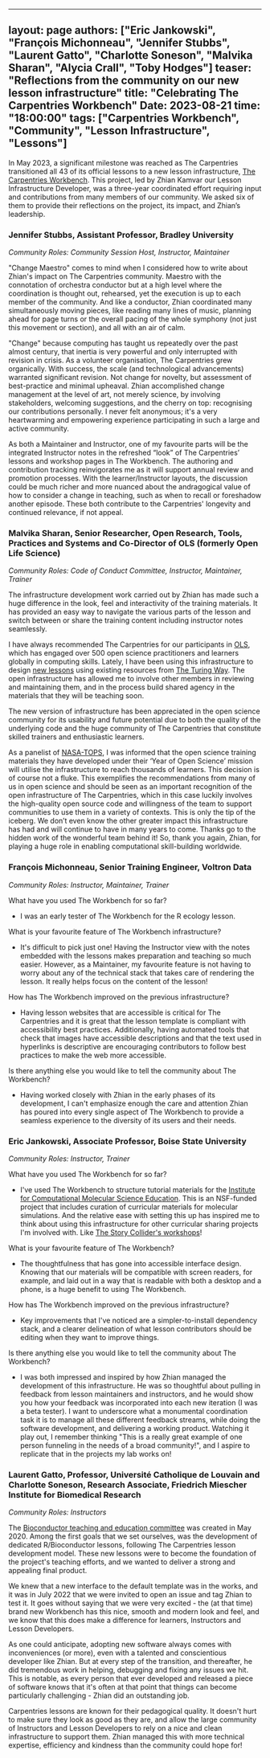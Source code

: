 
---
layout: page
authors: ["Eric Jankowski", "François Michonneau", "Jennifer Stubbs", "Laurent Gatto", "Charlotte Soneson", "Malvika Sharan", "Alycia Crall", "Toby Hodges"]
teaser: "Reflections from the community on our new lesson infrastructure"
title: "Celebrating The Carpentries Workbench"
Date: 2023-08-21
time: "18:00:00"
tags: ["Carpentries Workbench", "Community", "Lesson Infrastructure", "Lessons"]
---



In May 2023, a significant milestone was reached as The Carpentries transitioned all 43 of its official lessons to a new lesson infrastructure, [The Carpentries Workbench](https://carpentries.github.io/workbench/). This project, led by Zhian Kamvar our Lesson Infrastructure Developer, was a three-year coordinated effort requiring input and contributions from many members of our community. We asked six of them to provide their reflections on the project, its impact, and Zhian’s leadership.


### Jennifer Stubbs, Assistant Professor, Bradley University

_Community Roles: Community Session Host, Instructor, Maintainer_

"Change Maestro" comes to mind when I considered how to write about Zhian's impact on The Carpentries community. Maestro with the connotation of orchestra conductor but at a high level where the coordination is thought out, rehearsed, yet the execution is up to each member of the community. And like a conductor, Zhian coordinated many simultaneously moving pieces, like reading many lines of music, planning ahead for page turns or the overall pacing of the whole symphony (not just this movement or section), and all with an air of calm.

"Change" because computing has taught us repeatedly over the past almost century, that inertia is very powerful and only interrupted with revision in crisis. As a volunteer organisation, The Carpentries grew organically. With success, the scale (and technological advancements) warranted significant revision. Not change for novelty, but assessment of best-practice and minimal upheaval. Zhian accomplished change management at the level of art, not merely science, by involving stakeholders, welcoming suggestions, and the cherry on top: recognising our contributions personally. I never felt anonymous; it's a very heartwarming and empowering experience participating in such a large and active community.

As both a Maintainer and Instructor, one of my favourite parts will be the integrated Instructor notes in the refreshed “look” of The Carpentries’ lessons and workshop pages in The Workbench. The authoring and contribution tracking reinvigorates me as it will support annual review and promotion processes. With the learner/Instructor layouts, the discussion could be much richer and more nuanced about the andragogical value of how to consider a change in teaching, such as when to recall or foreshadow another episode. These both contribute to the Carpentries' longevity and continued relevance, if not appeal. 


### Malvika Sharan, Senior Researcher, Open Research, Tools, Practices and Systems and Co-Director of OLS (formerly Open Life Science)

_Community Roles: Code of Conduct Committee, Instructor, Maintainer, Trainer_

The infrastructure development work carried out by Zhian has made such a huge difference in the look, feel and interactivity of the training materials. It has provided an easy way to navigate the various parts of the lesson and switch between or share the training content including instructor notes seamlessly.

I have always recommended The Carpentries for our participants in [OLS](https://openlifesci.org/), which has engaged over 500 open science practitioners and learners globally in computing skills. Lately, I have been using this infrastructure to design [new lessons](https://github.com/carpentries-incubator/managing-computational-projects) using existing resources from [The Turing Way](https://the-turing-way.netlify.app/index.html). The open infrastructure has allowed me to involve other members in reviewing and maintaining them, and in the process build shared agency in the materials that they will be teaching soon.

The new version of infrastructure has been appreciated in the open science community for its usability and future potential due to both the quality of the underlying code and the huge community of The Carpentries that constitute skilled trainers and enthusiastic learners.

As a panelist of [NASA-TOPS](https://science.nasa.gov/open-science/transform-to-open-science), I was informed that the open science training materials they have developed under their ‘Year of Open Science’ mission will utilise the infrastructure to reach thousands of learners. This decision is of course not a fluke. This exemplifies the recommendations from many of us in open science and should be seen as an important recognition of the open infrastructure of The Carpentries, which in this case luckily involves the high-quality open source code and willingness of the team to support communities to use them in a variety of contexts. This is only the tip of the iceberg. We don’t even know the other greater impact this infrastructure has had and will continue to have in many years to come. Thanks go to the hidden work of the wonderful team behind it! So, thank you again, Zhian, for playing a huge role in enabling computational skill-building worldwide.


### François Michonneau, Senior Training Engineer, Voltron Data

_Community Roles: Instructor, Maintainer, Trainer_

What have you used The Workbench for so far?



* I was an early tester of The Workbench for the R ecology lesson.

What is your favourite feature of The Workbench infrastructure?



* It's difficult to pick just one! Having the Instructor view with the notes embedded with the lessons makes preparation and teaching so much easier. However, as a Maintainer, my favourite feature is not having to worry about any of the technical stack that takes care of rendering the lesson. It really helps focus on the content of the lesson!

How has The Workbench improved on the previous infrastructure?



* Having lesson websites that are accessible is critical for The Carpentries and it is great that the lesson template is compliant with accessibility best practices. Additionally, having automated tools that check that images have accessible descriptions and that the text used in hyperlinks is descriptive are encouraging contributors to follow best practices to make the web more accessible.

Is there anything else you would like to tell the community about The Workbench?



* Having worked closely with Zhian in the early phases of its development, I can't emphasize enough the care and attention Zhian has poured into every single aspect of The Workbench to provide a seamless experience to the diversity of its users and their needs.


### Eric Jankowski, Associate Professor, Boise State University

_Community Roles: Instructor, Trainer_

What have you used The Workbench for so far?



* I've used The Workbench to structure tutorial materials for the [Institute for Computational Molecular Science Education](https://www.i-comse.org/). This is an NSF-funded project that includes curation of curricular materials for molecular simulations. And the relative ease with setting this up has inspired me to think about using this infrastructure for other curricular sharing projects I'm involved with. Like [The Story Collider's workshops](https://www.storycollider.org/)!

What is your favourite feature of The Workbench?



* The thoughtfulness that has gone into accessible interface design. Knowing that our materials will be compatible with screen readers, for example, and laid out in a way that is readable with both a desktop and a phone, is a huge benefit to using The Workbench.

How has The Workbench improved on the previous infrastructure?



* Key improvements that I've noticed are a simpler-to-install dependency stack, and a clearer delineation of what lesson contributors should be editing when they want to improve things.

Is there anything else you would like to tell the community about The Workbench?



* I was both impressed and inspired by how Zhian managed the development of this infrastructure. He was so thoughtful about pulling in feedback from lesson maintainers and instructors, and he would show you how your feedback was incorporated into each new iteration (I was a beta tester). I want to underscore what a monumental coordination task it is to manage all these different feedback streams, while doing the software development, and delivering a working product. Watching it play out, I remember thinking "This is a really great example of one person funneling in the needs of a broad community!", and I aspire to replicate that in the projects my lab works on! 


### Laurent Gatto, Professor, Université Catholique de Louvain and Charlotte Soneson, Research Associate, Friedrich Miescher Institute for Biomedical Research

_Community Roles: Instructors_

The [Bioconductor teaching and education committee](https://bioconductor.org/help/education-training/) was created in May 2020. Among the first goals that we set ourselves, was the development of dedicated R/Bioconductor lessons, following The Carpentries lesson development model. These new lessons were to become the foundation of the project's teaching efforts, and we wanted to deliver a strong and appealing final product.

We knew that a new interface to the default template was in the works, and it was in July 2022 that we were invited to open an issue and tag Zhian to test it. It goes without saying that we were very excited - the (at that time) brand new Workbench has this nice, smooth and modern look and feel, and we know that this does make a difference for learners, Instructors and Lesson Developers.

As one could anticipate, adopting new software always comes with inconveniences (or more), even with a talented and conscientious developer like Zhian. But at every step of the transition, and thereafter, he did tremendous work in helping, debugging and fixing any issues we hit. This is notable, as every person that ever developed and released a piece of software knows that it's often at that point that things can become particularly challenging - Zhian did an outstanding job.

Carpentries lessons are known for their pedagogical quality. It doesn't hurt to make sure they look as good as they are, and allow the large community of Instructors and Lesson Developers to rely on a nice and clean infrastructure to support them. Zhian managed this with more technical expertise, efficiency and kindness than the community could hope for!
